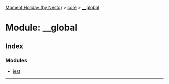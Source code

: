 [Moment Holiday (by Nesto)](../README.md) > [core](../modules/core.md) > [__global](../modules/core.__global.md)

# Module: __global

## Index

### Modules

* [jest](core.__global.jest.md)

---

